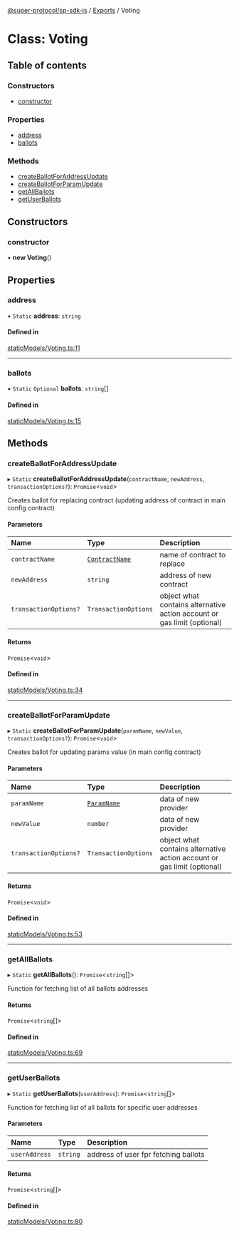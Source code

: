 [@super-protocol/sp-sdk-js](../README.md) / [Exports](../modules.md) / Voting

# Class: Voting

## Table of contents

### Constructors

- [constructor](Voting.md#constructor)

### Properties

- [address](Voting.md#address)
- [ballots](Voting.md#ballots)

### Methods

- [createBallotForAddressUpdate](Voting.md#createballotforaddressupdate)
- [createBallotForParamUpdate](Voting.md#createballotforparamupdate)
- [getAllBallots](Voting.md#getallballots)
- [getUserBallots](Voting.md#getuserballots)

## Constructors

### constructor

• **new Voting**()

## Properties

### address

▪ `Static` **address**: `string`

#### Defined in

[staticModels/Voting.ts:11](https://github.com/Super-Protocol/sp-sdk-js/blob/44bd851/src/staticModels/Voting.ts#L11)

___

### ballots

▪ `Static` `Optional` **ballots**: `string`[]

#### Defined in

[staticModels/Voting.ts:15](https://github.com/Super-Protocol/sp-sdk-js/blob/44bd851/src/staticModels/Voting.ts#L15)

## Methods

### createBallotForAddressUpdate

▸ `Static` **createBallotForAddressUpdate**(`contractName`, `newAddress`, `transactionOptions?`): `Promise`<`void`\>

Creates ballot for replacing contract (updating address of contract in main config contract)

#### Parameters

| Name | Type | Description |
| :------ | :------ | :------ |
| `contractName` | [`ContractName`](../enums/ContractName.md) | name of contract to replace |
| `newAddress` | `string` | address of new contract |
| `transactionOptions?` | `TransactionOptions` | object what contains alternative action account or gas limit (optional) |

#### Returns

`Promise`<`void`\>

#### Defined in

[staticModels/Voting.ts:34](https://github.com/Super-Protocol/sp-sdk-js/blob/44bd851/src/staticModels/Voting.ts#L34)

___

### createBallotForParamUpdate

▸ `Static` **createBallotForParamUpdate**(`paramName`, `newValue`, `transactionOptions?`): `Promise`<`void`\>

Creates ballot for updating params value (in main config contract)

#### Parameters

| Name | Type | Description |
| :------ | :------ | :------ |
| `paramName` | [`ParamName`](../enums/ParamName.md) | data of new provider |
| `newValue` | `number` | data of new provider |
| `transactionOptions?` | `TransactionOptions` | object what contains alternative action account or gas limit (optional) |

#### Returns

`Promise`<`void`\>

#### Defined in

[staticModels/Voting.ts:53](https://github.com/Super-Protocol/sp-sdk-js/blob/44bd851/src/staticModels/Voting.ts#L53)

___

### getAllBallots

▸ `Static` **getAllBallots**(): `Promise`<`string`[]\>

Function for fetching list of all ballots addresses

#### Returns

`Promise`<`string`[]\>

#### Defined in

[staticModels/Voting.ts:69](https://github.com/Super-Protocol/sp-sdk-js/blob/44bd851/src/staticModels/Voting.ts#L69)

___

### getUserBallots

▸ `Static` **getUserBallots**(`userAddress`): `Promise`<`string`[]\>

Function for fetching list of all ballots for specific user addresses

#### Parameters

| Name | Type | Description |
| :------ | :------ | :------ |
| `userAddress` | `string` | address of user fpr fetching ballots |

#### Returns

`Promise`<`string`[]\>

#### Defined in

[staticModels/Voting.ts:80](https://github.com/Super-Protocol/sp-sdk-js/blob/44bd851/src/staticModels/Voting.ts#L80)
